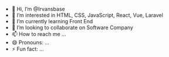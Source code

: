 - 👋 Hi, I’m @Irvansbase
- 👀 I’m interested in HTML, CSS, JavaScript, React, Vue, Laravel
- 🌱 I’m currently learning Front End
- 💞️ I’m looking to collaborate on Software Company
- 📫 How to reach me ...
- 😄 Pronouns: ...
- ⚡ Fun fact: ...

<!---
Irvansbase/Irvansbase is a ✨ special ✨ repository because its `README.md` (this file) appears on your GitHub profile.
You can click the Preview link to take a look at your changes.
--->
